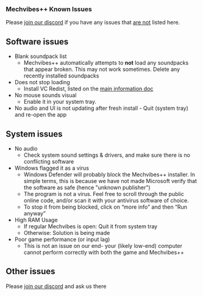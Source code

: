 ### Mechvibes++ Known Issues

Please [join our discord](https://discord.gg/WR5Ax6vXNU) if you have any issues that <u>are not</u> listed here.

## Software issues

- Blank soundpack list
    - Mechvibes++ automatically attempts to **not** load any soundpacks that appear broken. This may not work sometimes. Delete any recently installed soundpacks
- Does not stop loading
    - Install VC Redist, listed on the [main information doc](README.md)
- No mouse sounds visual
    - Enable it in your system tray.
- No audio and UI is not updating after fresh install
       - Quit (system tray) and re-open the app

## System issues

- No audio
    - Check system sound settings & drivers, and make sure there is no conflicting software
- Windows flagged it as a virus
    - Windows Defender will probably block the Mechvibes++ installer. In simple terms, this is because we have not made Microsoft verify that the software as safe (hence "unknown publisher")
    - The program is not a virus. Feel free to scroll through the public online code, and/or scan it with your antivirus software of choice. 
    - To stop it from being blocked, click on “more info” and then “Run anyway” 
- High RAM Usage
    - If regular Mechvibes is open: Quit it from system tray
    - Otherwise: Solution is being made
- Poor game performance (or input lag)
    - This is not an issue on our end- your (likely low-end) computer cannot perform correctly with both the game and Mechvibes++

## Other issues

Please [join our discord](https://discord.gg/WR5Ax6vXNU) and ask us there
